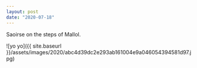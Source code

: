 ```yaml
---
layout: post
date: "2020-07-18"
---
```


Saoirse on the steps of Mallol.

![yo yo]({{ site.baseurl }}/assets/images/2020/abc4d39dc2e293ab161004e9a046054394581d97.jpg)
